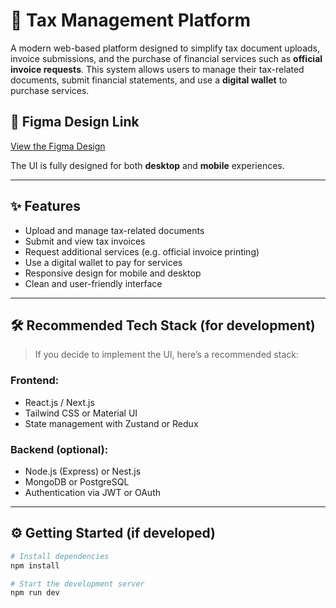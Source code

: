# 🧾 Tax Management Platform

A modern web-based platform designed to simplify tax document uploads, invoice submissions, and the purchase of financial services such as **official invoice requests**. This system allows users to manage their tax-related documents, submit financial statements, and use a **digital wallet** to purchase services.

## 🎨 Figma Design Link

[View the Figma Design](https://www.figma.com/design/j1wwQoWt0swgdc43oPFaft/Untitled?node-id=0-1&t=rFBMDc1baF7vdt18-1)

The UI is fully designed for both **desktop** and **mobile** experiences.

---

## ✨ Features

- Upload and manage tax-related documents
- Submit and view tax invoices
- Request additional services (e.g. official invoice printing)
- Use a digital wallet to pay for services
- Responsive design for mobile and desktop
- Clean and user-friendly interface

---

## 🛠️ Recommended Tech Stack (for development)

> If you decide to implement the UI, here’s a recommended stack:

### Frontend:
- React.js / Next.js
- Tailwind CSS or Material UI
- State management with Zustand or Redux

### Backend (optional):
- Node.js (Express) or Nest.js
- MongoDB or PostgreSQL
- Authentication via JWT or OAuth

---

## ⚙️ Getting Started (if developed)

```bash
# Install dependencies
npm install

# Start the development server
npm run dev
